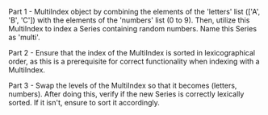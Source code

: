 Part 1 - MultiIndex object by combining the elements of the 'letters' list (['A', 'B', 'C']) with the elements of the 'numbers' list (0 to 9). 
Then, utilize this MultiIndex to index a Series containing random numbers. Name this Series as 'multi'.

Part 2 - Ensure that the index of the MultiIndex is sorted in lexicographical order, as this is a prerequisite for correct functionality when indexing with a MultiIndex.

Part 3 - Swap the levels of the MultiIndex so that it becomes (letters, numbers). 
After doing this, verify if the new Series is correctly lexically sorted. If it isn't, ensure to sort it accordingly.
